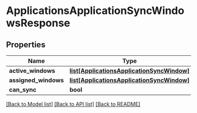# ApplicationsApplicationSyncWindowsResponse

## Properties
Name | Type | Description | Notes
------------ | ------------- | ------------- | -------------
**active_windows** | [**list[ApplicationsApplicationSyncWindow]**](ApplicationsApplicationSyncWindow.md) |  | [optional] 
**assigned_windows** | [**list[ApplicationsApplicationSyncWindow]**](ApplicationsApplicationSyncWindow.md) |  | [optional] 
**can_sync** | **bool** |  | [optional] 

[[Back to Model list]](../README.md#documentation-for-models) [[Back to API list]](../README.md#documentation-for-api-endpoints) [[Back to README]](../README.md)


